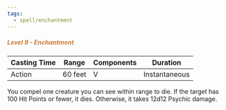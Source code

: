 ```yaml
---
tags:
  - spell/enchantment
---
```

##### *<span style="color:rgb(203, 123, 55)">Level 9 - Enchantment</span>*

|Casting Time|Range|Components|Duration|
|---|---|---|---|
|Action|60 feet|V|Instantaneous|
You compel one creature you can see within range to die. If the target has 100 Hit Points or fewer, it dies. Otherwise, it takes 12d12 Psychic damage. 